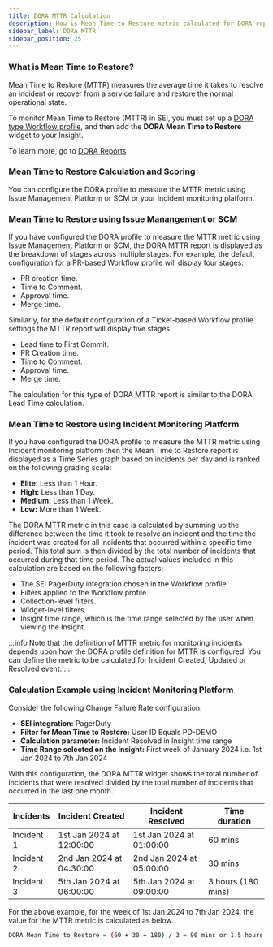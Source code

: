 ```yaml
---
title: DORA MTTR Calculation
description: How is Mean Time to Restore metric calculated for DORA reports on SEI?
sidebar_label: DORA MTTR
sidebar_position: 25
---
```


### What is Mean Time to Restore?

Mean Time to Restore (MTTR) measures the average time it takes to resolve an incident or recover from a service failure and restore the normal operational state. 

To monitor Mean Time to Restore (MTTR) in SEI, you must set up a [DORA type Workflow profile](/docs/software-engineering-insights/setup-sei/sei-profiles/workflow-profiles/dora-profile), and then add the **DORA Mean Time to Restore** widget to your Insight.

To learn more, go to [DORA Reports](/docs/software-engineering-insights/sei-metrics-and-reports/dora-metrics)

### Mean Time to Restore Calculation and Scoring

You can configure the DORA profile to measure the MTTR metric using Issue Management Platform or SCM or your Incident monitoring platform. 

### Mean Time to Restore using Issue Manangement or SCM

If you have configured the DORA profile to measure the MTTR metric using Issue Management Platform or SCM, the DORA MTTR report is displayed as the breakdown of stages across multiple stages. For example, the default configuration for a PR-based Workflow profile will display four stages:

* PR creation time.
* Time to Comment.
* Approval time.
* Merge time.

Similarly, for the default configuration of a Ticket-based Workflow profile settings the MTTR report will display five stages:

* Lead time to First Commit.
* PR Creation time.
* Time to Comment.
* Approval time.
* Merge time.

The calculation for this type of DORA MTTR report is similar to the DORA Lead Time calculation.

### Mean Time to Restore using Incident Monitoring Platform

If you have configured the DORA profile to measure the MTTR metric using Incident monitoring platform then the Mean Time to Restore report is displayed as a Time Series graph based on incidents per day and is ranked on the following grading scale:

* **Elite:** Less than 1 Hour.
* **High:** Less than 1 Day.
* **Medium:** Less than 1 Week.
* **Low:** More than 1 Week.

The DORA MTTR metric in this case is calculated by summing up the difference between the time it took to resolve an incident and the time the incident was created for all incidents that occurred within a specific time period. This total sum is then divided by the total number of incidents that occurred during that time period. The actual values included in this calculation are based on the following factors:

* The SEI PagerDuty integration chosen in the Workflow profile.
* Filters applied to the Workflow profile.
* Collection-level filters.
* Widget-level filters.
* Insight time range, which is the time range selected by the user when viewing the Insight.

:::info
Note that the definition of MTTR metric for monitoring incidents depends upon how the DORA profile definition for MTTR is configured. You can define the metric to be calculated for Incident Created, Updated or Resolved event.
:::

### Calculation Example using Incident Monitoring Platform

Consider the following Change Failure Rate configuration:

* **SEI integration:** PagerDuty
* **Filter for Mean Time to Restore:** User ID Equals PD-DEMO
* **Calculation parameter:** Incident Resolved in Insight time range
* **Time Range selected on the Insight:** First week of January 2024 i.e. 1st Jan 2024 to 7th Jan 2024

With this configuration, the DORA MTTR widget shows the total number of incidents that were resolved divided by the total number of incidents that occurred in the last one month.

| Incidents | Incident Created | Incident Resolved | Time duration |
| - | - | - | - |
| Incident 1 | 1st Jan 2024 at 12:00:00 | 1st Jan 2024 at 01:00:00 | 60 mins |
| Incident 2 | 2nd Jan 2024 at 04:30:00 | 2nd Jan 2024 at 05:00:00 | 30 mins |
| Incident 3 | 5th Jan 2024 at 06:00:00 | 5th Jan 2024 at 09:00:00 | 3 hours (180 mins) |

For the above example, for the week of 1st Jan 2024 to 7th Jan 2024, the value for the MTTR metric is calculated as below.

```bash
DORA Mean Time to Restore = (60 + 30 + 180) / 3 = 90 mins or 1.5 hours (MEDIUM)
```